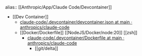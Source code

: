 alias:: [[Anthropic/App/Claude Code/Devcontainer]]

- [[Dev Container]]
	- [claude-code/.devcontainer/devcontainer.json at main · anthropics/claude-code](https://github.com/anthropics/claude-code/blob/main/.devcontainer/devcontainer.json)
	- [[Docker/Dockerfile]] [[NodeJS/Docker/node:20]] [[zsh]]
		- [claude-code/.devcontainer/Dockerfile at main · anthropics/claude-code](https://github.com/anthropics/claude-code/blob/main/.devcontainer/Dockerfile)
			- [[git/delta]]